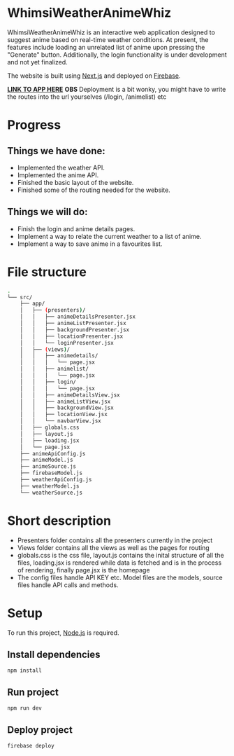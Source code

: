 # WhimsiWeatherAnimeWhiz

WhimsiWeatherAnimeWhiz is an interactive web application designed to suggest anime based on real-time weather conditions. At present, the features include loading an unrelated list of anime upon pressing the "Generate" button. Additionally, the login functionality is under development and not yet finalized.

The website is built using [Next.js](https://nextjs.org//) and deployed on [Firebase](https://firebase.google.com/).

**[LINK TO APP HERE](https://whimsiweatheranimewhiz--test-xqclsibd.web.app)**
**OBS** Deployment is a bit wonky, you might have to write the routes into the url yourselves (/login, /animelist) etc

# Progress

## Things we have done:

- Implemented the weather API.
- Implemented the anime API.
- Finished the basic layout of the website.
- Finished some of the routing needed for the website.

## Things we will do:

- Finish the login and anime details pages.
- Implement a way to relate the current weather to a list of anime.
- Implement a way to save anime in a favourites list.

# File structure

```bash
.
└── src/
    ├── app/
    │   ├── (presenters)/
    │   │   ├── animeDetailsPresenter.jsx
    │   │   ├── animeListPresenter.jsx
    │   │   ├── backgroundPresenter.jsx
    │   │   ├── locationPresenter.jsx
    │   │   └── loginPresenter.jsx
    │   ├── (views)/
    │   │   ├── animedetails/
    │   │   │   └── page.jsx
    │   │   ├── animelist/
    │   │   │   └── page.jsx
    │   │   ├── login/
    │   │   │   └── page.jsx
    │   │   ├── animeDetailsView.jsx
    │   │   ├── animeListView.jsx
    │   │   ├── backgroundView.jsx
    │   │   ├── locationView.jsx
    │   │   └── navbarView.jsx
    │   ├── globals.css
    │   ├── layout.js
    │   ├── loading.jsx
    │   └── page.jsx
    ├── animeApiConfig.js
    ├── animeModel.js
    ├── animeSource.js
    ├── firebaseModel.js
    ├── weatherApiConfig.js
    ├── weatherModel.js
    └── weatherSource.js
```

# Short description

- Presenters folder contains all the presenters currently in the project
- Views folder contains all the views as well as the pages for routing
- globals.css is the css file, layout.js contains the inital structure of all the files, loading.jsx is rendered while data is fetched and is in the process of rendering, finally page.jsx is the homepage
- The config files handle API KEY etc. Model files are the models, source files handle API calls and methods.

# Setup

To run this project, [Node.js](https://nodejs.org/en/) is required.

## Install dependencies

    npm install

## Run project

    npm run dev

## Deploy project

    firebase deploy
